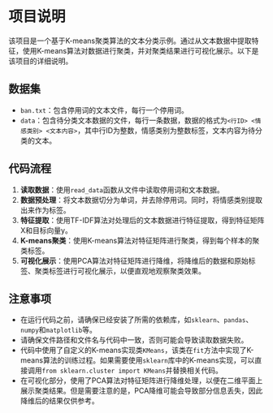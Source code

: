 # 项目说明

该项目是一个基于K-means聚类算法的文本分类示例。通过从文本数据中提取特征，使用K-means算法对数据进行聚类，并对聚类结果进行可视化展示。以下是该项目的详细说明。

## 数据集

- `ban.txt`：包含停用词的文本文件，每行一个停用词。
- `data`：包含待分类文本数据的文件，每行一条数据，数据的格式为`<行ID> <情感类别> <文本内容>`，其中行ID为整数，情感类别为整数标签，文本内容为待分类的文本。

## 代码流程

1. **读取数据**：使用`read_data`函数从文件中读取停用词和文本数据。
2. **数据预处理**：将文本数据切分为单词，并去除停用词。同时，将情感类别提取出来作为标签。
3. **特征提取**：使用TF-IDF算法对处理后的文本数据进行特征提取，得到特征矩阵X和目标向量y。
4. **K-means聚类**：使用K-means算法对特征矩阵进行聚类，得到每个样本的聚类标签。
5. **可视化展示**：使用PCA算法对特征矩阵进行降维，将降维后的数据和原始标签、聚类标签进行可视化展示，以便直观地观察聚类效果。

## 注意事项

- 在运行代码之前，请确保已经安装了所需的依赖库，如`sklearn`、`pandas`、`numpy`和`matplotlib`等。
- 请确保文件路径和文件名与代码中一致，否则可能会导致读取数据失败。
- 代码中使用了自定义的K-means实现类`KMeans`，该类在`fit`方法中实现了K-means算法的训练过程。如果需要使用`sklearn`库中的K-means实现，可以直接调用`from sklearn.cluster import KMeans`并替换相关代码。
- 在可视化部分，使用了PCA算法对特征矩阵进行降维处理，以便在二维平面上展示聚类结果。但是需要注意的是，PCA降维可能会导致部分信息丢失，因此降维后的结果仅供参考。




